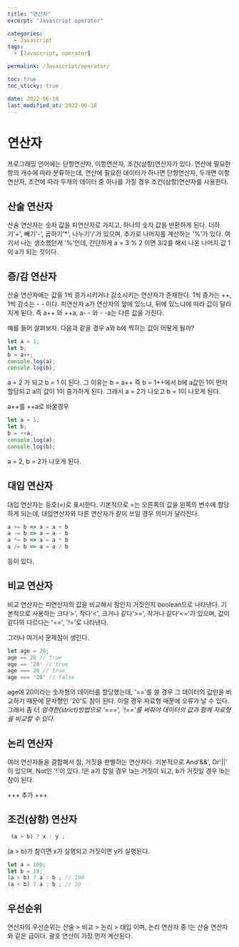 ```yaml
---
title: "연산자"
excerpt: "Javascript operator"

categories:
  - Javascript
tags:
  - [Javascript, operator]

permalink: /Javascript/operator/

toc: true
toc_sticky: true

date: 2022-06-18
last_modified_at: 2022-06-18
---
```


# 연산자
프로그래밍 언어에는 단항연산자, 이항연산자, 조건(삼항)연산자가 있다. 연산에 필요한 항의 개수에 따라 분류하는데, 연산에 필요한 데이터가 하나면 단항연산자, 두개면 이항연산자, 조건에 따라 두개의 데이터 중 하나를 가질 경우 조건(삼항)연산자를 사용한다.

## 산술 연산자
산술 연산자는 숫자 값을 피연산자로 가지고, 하나의 숫자 값을 반환하게 된다. 더하기'+', 빼기'-', 곱하기'*', 나누기'/'가 있으며, 추가로 나머지를 계산하는 '%'가 있다. 여기서 나는 생소했던게 '%'인데, 간단하게 a = 3 % 2 이면 3/2를 해서 나온 나머지 값 1이 a가 되는 것이다.

## 증/감 연산자
산술 연산자에는 값을 1씩 증가시키거나 감소시키는 연산자가 존재한다.  1씩 증가는 ++, 1씩 감소는 - - 이다. 피연산자 a가 연산자의 앞에 있느냐, 뒤에 있느냐에 따라 값이 달라지게 된다. 즉 a++ 와 ++a, a- - 와 - -a는 다른 값을 가진다.

예를 들어 살펴보자.
다음과 같을 경우 a와 b에 찍히는 값이 어떻게 될까?
```javascript
let a = 1;
let b;
b = a++;
console.log(a);
console.log(b);
```
a = 2 가 되고 b = 1 이 된다.
그 이유는 b = a++ 즉 b = 1++에서 b에 a값인 1이 먼저 할당되고 a의 값이 1이 증가하게 된다. 그래서 a = 2가 나오고 b = 1이 나오게 된다.

a++를 ++a로 바꿀경우

```javascript
let a = 1;
let b;
b = ++a;
console.log(a);
console.log(b);
```
a = 2, b = 2가 나오게 된다.

## 대입 연산자
대입 연산자는 등호(=)로 표시한다. 기본적으로 =는 오른쪽의 값을 왼쪽의 변수에 할당하게 되는데, 대입연산자와 다른 연산자가 같이 쓰일 경우 의미가 달라진다.
```javascript
a += b => a = a + b
a -= b => a = a - b
a *= b => a = a * b
a /= b => a = a / b
```
등이 있다.

## 비교 연산자
비교 연산자는 피연산자의 값을 비교해서 참인지 거짓인지 boolean으로 나타낸다.
기본적으로 사용하는 크다'>', 작다'<', 크거나 같다'>=', 작거나 같다'<='가 있으며, 값이 같다와 다르다는 '==', '!='로 나타낸다. 

그러나 여기서 문제점이 생긴다.
```javascript
let age = 20;
age == 20 // true
age == '20' // true
age === 20 // true
age === '20' // false
```
age에 20이라는 숫자형의 데이터를 할당했는데, '=='를 쓸 경우 그 데이터의 값만을 비교하기 때문에 문자형인 '20'도 참이 된다. 이럴 경우 자료형 때문에 오류가 날 수 있다. 그래서 좀 더 *엄격한(strict)방법으로 '===', '!=='를 써줘야 데이터의 값과 함께 자료형을 비교할 수 있다.*

## 논리 연산자
여러 연산자들을 결합해서 참, 거짓을 판별하는 연산자다. 기본적으로 And'&&', Or'||' 이 있으며, Not인 '!'이 있다. !은 a가 참일 경우 !a는 거짓이 되고, b가 거짓일 경우 !b는 참이 된다.

+++ 추가 +++

## 조건(삼항) 연산자
```javascript
 (a > b) ? x : y ;
```
(a > b)가 참이면 x가 실행되고 거짓이면 y가 실행된다.

```javascript
let a = 100;
let b = 10;
(a > b) ? a : b ; // 100
(a < b) ? a : b ; // 10
```

## 우선순위

연산자의 우선순위는 산술 > 비교 > 논리 > 대입 이며, 논리 연산자 중 !는 산술 연산자와 같은 급이다. 괄호 연산이 가장 먼저 계산된다.